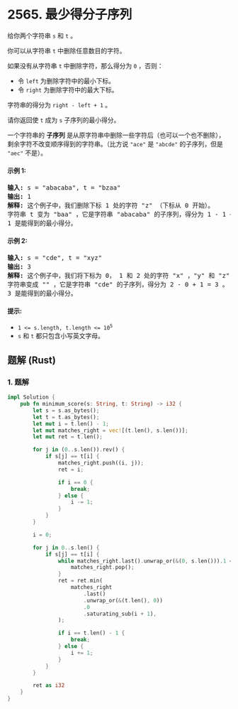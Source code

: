 # 2565. 最少得分子序列
给你两个字符串 `s` 和 `t` 。

你可以从字符串 `t` 中删除任意数目的字符。

如果没有从字符串 `t` 中删除字符，那么得分为 `0` ，否则：
* 令 `left` 为删除字符中的最小下标。
* 令 `right` 为删除字符中的最大下标。

字符串的得分为 `right - left + 1` 。

请你返回使 `t` 成为 `s` 子序列的最小得分。

一个字符串的 **子序列** 是从原字符串中删除一些字符后（也可以一个也不删除），剩余字符不改变顺序得到的字符串。（比方说 `"ace"` 是 `"abcde"` 的子序列，但是 `"aec"` 不是）。

#### 示例 1:
<pre>
<strong>输入:</strong> s = "abacaba", t = "bzaa"
<strong>输出:</strong> 1
<strong>解释:</strong> 这个例子中，我们删除下标 1 处的字符 "z" （下标从 0 开始）。
字符串 t 变为 "baa" ，它是字符串 "abacaba" 的子序列，得分为 1 - 1 + 1 = 1 。
1 是能得到的最小得分。
</pre>

#### 示例 2:
<pre>
<strong>输入:</strong> s = "cde", t = "xyz"
<strong>输出:</strong> 3
<strong>解释:</strong> 这个例子中，我们将下标为 0， 1 和 2 处的字符 "x" ，"y" 和 "z" 删除（下标从 0 开始）。
字符串变成 "" ，它是字符串 "cde" 的子序列，得分为 2 - 0 + 1 = 3 。
3 是能得到的最小得分。
</pre>

#### 提示:
* <code>1 <= s.length, t.length <= 10<sup>5</sup></code>
* `s` 和 `t` 都只包含小写英文字母。

## 题解 (Rust)

### 1. 题解
```Rust
impl Solution {
    pub fn minimum_score(s: String, t: String) -> i32 {
        let s = s.as_bytes();
        let t = t.as_bytes();
        let mut i = t.len() - 1;
        let mut matches_right = vec![(t.len(), s.len())];
        let mut ret = t.len();

        for j in (0..s.len()).rev() {
            if s[j] == t[i] {
                matches_right.push((i, j));
                ret = i;

                if i == 0 {
                    break;
                } else {
                    i -= 1;
                }
            }
        }

        i = 0;

        for j in 0..s.len() {
            if s[j] == t[i] {
                while matches_right.last().unwrap_or(&(0, s.len())).1 <= j {
                    matches_right.pop();
                }
                ret = ret.min(
                    matches_right
                        .last()
                        .unwrap_or(&(t.len(), 0))
                        .0
                        .saturating_sub(i + 1),
                );

                if i == t.len() - 1 {
                    break;
                } else {
                    i += 1;
                }
            }
        }

        ret as i32
    }
}
```
